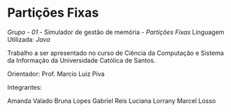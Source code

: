 # Partições Fixas
*Grupo - 01* - Simulador de gestão de memória - *Partições Fixas*  Linguagem Utilizada: *Java*

Trabalho a ser apresentado no curso de Ciência da Computação e Sistema da Informação da Universidade Católica de Santos.

Orientador: Prof. Marcio Luiz Piva


Integrantes:

Amanda Valado
Bruna Lopes 
Gabriel Reis
Luciana Lorrany
Marcel Losso
